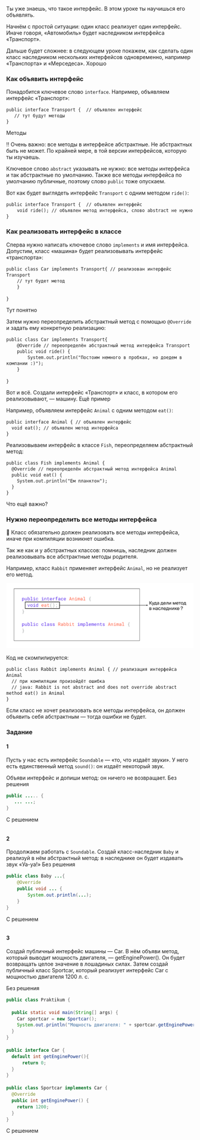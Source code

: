 Ты уже знаешь, что такое интерфейс. В этом уроке ты научишься его объявлять.

Начнём с простой ситуации: один класс реализует один интерфейс. Иначе говоря, «Автомобиль» будет наследником интерфейса «Транспорт».

Дальше будет сложнее: в следующем уроке покажем, как сделать один класс наследником нескольких интерфейсов одновременно, например «Транспорта» и «Мерседеса».
Хорошо

### Как объявить интерфейс

Понадобится ключевое слово `interface`. Например, объявляем интерфейс «Транспорт»:
```
public interface Transport {  // объявлен интерфейс
   // тут будут методы
} 
```
Методы

‼️ Очень важно: все методы в интерфейсе абстрактные. Не абстрактных быть не может. По крайней мере, в той версии интерфейсов, которую ты изучаешь.

Ключевое слово `abstract` указывать не нужно: все методы интерфейса и так абстрактные по умолчанию. Также все методы интерфейса по умолчанию публичные, поэтому слово `public` тоже опускаем.

Вот как будет выглядеть интерфейс `Transport` c одним методом `ride()`:
```
public interface Transport {  // объявлен интерфейс
    void ride(); // объявлен метод интерфейса, слово abstract не нужно
} 
```

### Как реализовать интерфейс в классе

Сперва нужно написать ключевое слово `implements` и имя интерфейса. Допустим, класс «машина» будет реализовывать интерфейс «транспорта»:
```
public class Car implements Transport{ // реализован интерфейс Transport
    // тут будет метод
    }

} 
```
Тут понятно

Затем нужно переопределить абстрактный метод с помощью `@Override` и задать ему конкретную реализацию:
```
public class Car implements Transport{ 
    @Override // переопределён абстрактный метод интерфейса Transport 
    public void ride() {
        System.out.println("Постоим немного в пробках, но доедем в компании :)");
    }

} 
```

Вот и всё. Создали интерфейс «Транспорт» и класс, в котором его реализовывают, — машину.
Ещё пример

Например, объявляем интерфейс `Animal` с одним методом `eat()`:
```
public interface Animal { // объявлен интерфейс
  void eat(); // объявлен метод интерфейса
} 
```

Реализовываем интерфейс в классе `Fish`, переопределяем абстрактный метод:
```
public class Fish implements Animal { 
  @Override // переопределён абстрактный метод интерфейса Animal 
  public void eat() {
    System.out.println("Ем планктон");
  }
} 
```
Что ещё важно?

### Нужно переопределить все методы интерфейса

📌 Класс обязательно должен реализовать все методы интерфейса, иначе при компиляции возникнет ошибка.

Так же как и у абстрактных классов: помнишь, наследник должен реализовывать все абстрактные методы родителя.

Например, класс `Rabbit` применяет интерфейс `Animal`, но не реализует его метод.

![img_13.png](img%2Fimg_13.png)

Код не скомпилируется:
```
public class Rabbit implements Animal { // реализация интерфейса Animal
  // при компиляции произойдёт ошибка
  // java: Rabbit is not abstract and does not override abstract method eat() in Animal
} 
```

Если класс не хочет реализовать все методы интерфейса, он должен объявить себя абстрактным — тогда ошибки не будет.

### Задание
#### 1
Пусть у нас есть интерфейс `Soundable` — «то, что издаёт звуки». У него есть единственный метод `sound()`: он издаёт некоторый звук.

Объяви интерфейс и допиши метод: он ничего не возвращает.
Без решения
```Java
public ..... {
   ... ...;
}

```

С решением
```Java

```

#### 2
Продолжаем работать с `Soundable`. Создай класс-наследник `Baby` и реализуй в нём абстрактный метод: в наследнике он будет издавать звук «Уа-уа!»
Без решения
```java
public class Baby ...{
    @Override
    public void ... {
        System.out.println(...);
    }
}

```

С решением
```java

```

#### 3
Создай публичный интерфейс машины — Car. В нём объяви метод, который выводит мощность двигателя, — getEnginePower(). Он будет возвращать целое значение в лошадиных силах.
Затем создай публичный класс Sportcar, который реализует интерфейс Car c мощностью двигателя 1200 л. с.

Без решения
```java
public class Praktikum {

  public static void main(String[] args) {
    Car sportcar = new Sportcar();
    System.out.println("Мощность двигателя: " + sportcar.getEnginePower() + " л.с.");
  }
}

public interface Car {
  default int getEnginePower(){
      return 0;
  }
}

public class Sportcar implements Car {
  @Override
  public int getEnginePower() {
    return 1200;
  }
}
```

С решением
```java

```
